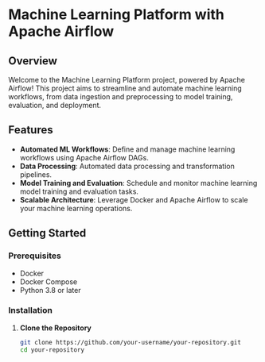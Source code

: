 # Machine Learning Platform with Apache Airflow

## Overview

Welcome to the Machine Learning Platform project, powered by Apache Airflow! This project aims to streamline and automate machine learning workflows, from data ingestion and preprocessing to model training, evaluation, and deployment.

## Features

- **Automated ML Workflows**: Define and manage machine learning workflows using Apache Airflow DAGs.
- **Data Processing**: Automated data processing and transformation pipelines.
- **Model Training and Evaluation**: Schedule and monitor machine learning model training and evaluation tasks.
- **Scalable Architecture**: Leverage Docker and Apache Airflow to scale your machine learning operations.

## Getting Started

### Prerequisites

- Docker
- Docker Compose
- Python 3.8 or later

### Installation

1. **Clone the Repository**

   ```bash
   git clone https://github.com/your-username/your-repository.git
   cd your-repository
